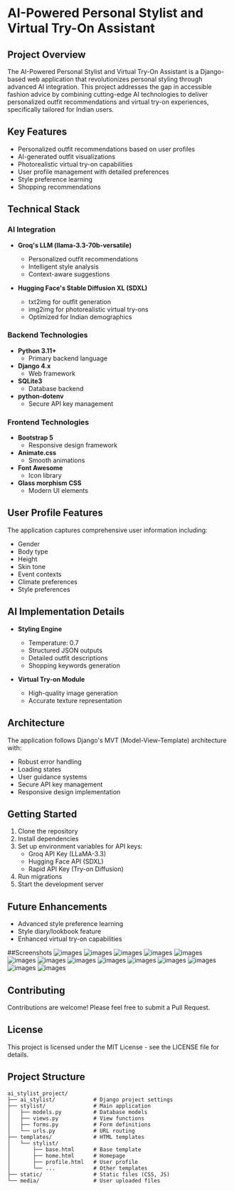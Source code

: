 # AI-Powered Personal Stylist and Virtual Try-On Assistant

## Project Overview
The AI-Powered Personal Stylist and Virtual Try-On Assistant is a Django-based web application that revolutionizes personal styling through advanced AI integration. This project addresses the gap in accessible fashion advice by combining cutting-edge AI technologies to deliver personalized outfit recommendations and virtual try-on experiences, specifically tailored for Indian users.

## Key Features
- Personalized outfit recommendations based on user profiles
- AI-generated outfit visualizations
- Photorealistic virtual try-on capabilities
- User profile management with detailed preferences
- Style preference learning
- Shopping recommendations

## Technical Stack

### AI Integration
- **Groq's LLM (llama-3.3-70b-versatile)**
  - Personalized outfit recommendations
  - Intelligent style analysis
  - Context-aware suggestions

- **Hugging Face's Stable Diffusion XL (SDXL)**
  - txt2img for outfit generation
  - img2img for photorealistic virtual try-ons
  - Optimized for Indian demographics

### Backend Technologies
- **Python 3.11+**
  - Primary backend language
- **Django 4.x**
  - Web framework
- **SQLite3**
  - Database backend
- **python-dotenv**
  - Secure API key management

### Frontend Technologies
- **Bootstrap 5**
  - Responsive design framework
- **Animate.css**
  - Smooth animations
- **Font Awesome**
  - Icon library
- **Glass morphism CSS**
  - Modern UI elements

## User Profile Features
The application captures comprehensive user information including:
- Gender
- Body type
- Height
- Skin tone
- Event contexts
- Climate preferences
- Style preferences

## AI Implementation Details
- **Styling Engine**
  - Temperature: 0.7
  - Structured JSON outputs
  - Detailed outfit descriptions
  - Shopping keywords generation

- **Virtual Try-on Module**
  - High-quality image generation
  - Accurate texture representation

## Architecture
The application follows Django's MVT (Model-View-Template) architecture with:
- Robust error handling
- Loading states
- User guidance systems
- Secure API key management
- Responsive design implementation

## Getting Started
1. Clone the repository
2. Install dependencies
3. Set up environment variables for API keys:
   - Groq API Key (LLaMA-3.3)
   - Hugging Face API (SDXL)
   - Rapid API Key (Try-on Diffusion)
4. Run migrations
5. Start the development server

## Future Enhancements
- Advanced style preference learning
- Style diary/lookbook feature
- Enhanced virtual try-on capabilities

##Screenshots
![images](https://github.com/YBU666/AI-POWERED-PERSONAL-STYLIST/blob/main/images/a1.png?raw=true)
![images](https://github.com/YBU666/AI-POWERED-PERSONAL-STYLIST/blob/main/images/a2.png?raw=true)
![images](https://github.com/YBU666/AI-POWERED-PERSONAL-STYLIST/blob/main/images/a3.png?raw=true)
![images](https://github.com/YBU666/AI-POWERED-PERSONAL-STYLIST/blob/main/images/a4.png?raw=true)
![images](https://github.com/YBU666/AI-POWERED-PERSONAL-STYLIST/blob/main/images/a5.png?raw=true)
![images](https://github.com/YBU666/AI-POWERED-PERSONAL-STYLIST/blob/main/images/a6.png?raw=true)
![images](https://github.com/YBU666/AI-POWERED-PERSONAL-STYLIST/blob/main/images/a7.png?raw=true)
![images](https://github.com/YBU666/AI-POWERED-PERSONAL-STYLIST/blob/main/images/a8.png?raw=true)
![images](https://github.com/YBU666/AI-POWERED-PERSONAL-STYLIST/blob/main/images/a9.png?raw=true)
![images](https://github.com/YBU666/AI-POWERED-PERSONAL-STYLIST/blob/main/images/a10.png?raw=true)
![images](https://github.com/YBU666/AI-POWERED-PERSONAL-STYLIST/blob/main/images/a11.png?raw=true)
![images](https://github.com/YBU666/AI-POWERED-PERSONAL-STYLIST/blob/main/images/a12.png?raw=true)
![images](https://github.com/YBU666/AI-POWERED-PERSONAL-STYLIST/blob/main/images/a13.png?raw=true)
![images](https://github.com/YBU666/AI-POWERED-PERSONAL-STYLIST/blob/main/images/a14.png?raw=true)



## Contributing
Contributions are welcome! Please feel free to submit a Pull Request.

## License
This project is licensed under the MIT License - see the LICENSE file for details.

## Project Structure
```
ai_stylist_project/
├── ai_stylist/            # Django project settings
├── stylist/               # Main application
│   ├── models.py          # Database models
│   ├── views.py           # View functions
│   ├── forms.py           # Form definitions
│   └── urls.py            # URL routing
├── templates/             # HTML templates
│   └── stylist/
│       ├── base.html      # Base template
│       ├── home.html      # Homepage
│       ├── profile.html   # User profile
│       └── ...            # Other templates
├── static/                # Static files (CSS, JS)
└── media/                 # User uploaded files
```


